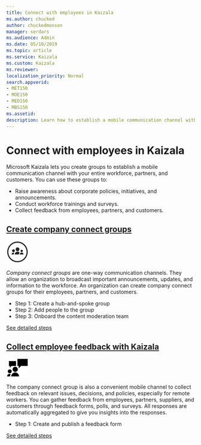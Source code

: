 ```yaml
---
title: Connect with employees in Kaizala
ms.author: chucked
author: chuckedmonson
manager: serdars
ms.audience: Admin
ms.date: 05/10/2019
ms.topic: article
ms.service: Kaizala
ms.custom: Kaizala
ms.reviewer: 
localization_priority: Normal
search.appverid:
- MET150
- MOE150
- MED150
- MBS150
ms.assetid: 
description: Learn how to establish a mobile communication channel with your entire workforce, partners, and customers in Kaizala.
---
```


# Connect with employees in Kaizala

Microsoft Kaizala lets you create groups to establish a mobile communication channel with your entire workforce, partners, and customers. You can use these groups to:

- Raise awareness about corporate policies, initiatives, and announcements.
- Conduct workforce trainings and surveys.
- Collect feedback from employees, partners, and customers.

## **[Create company connect groups](create-company-connect-groups.md)**

[![Image of company connect icon](media/create-company-connect-groups-icon.png)](create-company-connect-groups.md)

*Company connect groups* are one-way communication channels. They allow an organization to broadcast important announcements, updates, and information to the workforce. An organization can create company connect groups for their employees, partners, and customers. 

- Step 1: Create a hub-and-spoke group
- Step 2: Add people to the group
- Step 3: Onboard the content moderation team

[See detailed steps](create-company-connect-groups.md)

## **[Collect employee feedback with Kaizala](collect-feedback.md)**

[![Image of people icon](media/invite-people-icon.png)](collect-feedback.md)

The company connect group is also a convenient mobile channel to collect feedback on relevant issues, decisions, and policies, especially for remote workers. You can gather feedback from employees, partners, suppliers, and customers through feedback forms, polls, and surveys. All responses are automatically aggregated to give you insights into the responses. 

- Step 1: Create and publish a feedback form

[See detailed steps](collect-feedback.md)

